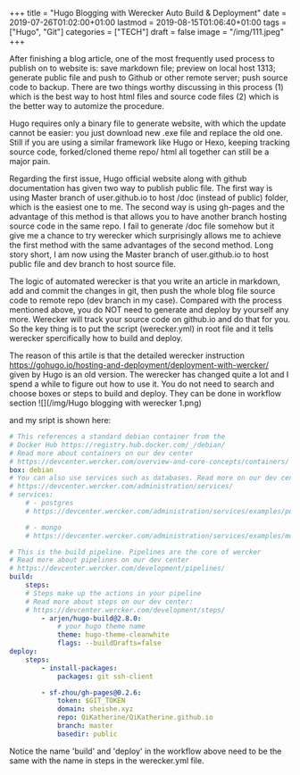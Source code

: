 +++
title = "Hugo Blogging with Werecker Auto Build & Deployment"
date = 2019-07-26T01:02:00+01:00
lastmod = 2019-08-15T01:06:40+01:00
tags = ["Hugo", "Git"]
categories = ["TECH"]
draft = false
image = "/img/111.jpeg"
+++

After finishing a blog article, one of the most frequently used process to publish on to website is: save markdown file; preview on local host 1313; generate public file and push to Github or other remote server; push source code to backup. There are two things worthy discussing in this process (1) which is the best way to host html files and source code files (2) which is the better way to automize the procedure.

Hugo requires only a binary file to generate website, with which the update cannot be easier: you just download new .exe file and replace the old one. Still if you are using a similar framework like Hugo or Hexo, keeping tracking source code, forked/cloned theme repo/ html all together can still be a major pain.

Regarding the first issue, Hugo official website along with github documentation has given two way to publish public file. The first way is using Master branch of user.github.io to host /doc (instead of public) folder, which is the easiest one to me. The second way is using gh-pages and the advantage of this method is that allows you to have another branch hosting source code in the same repo. I fail to generate /doc file somehow but it give me a chance to try werecker which surprisingly allows me to achieve the first method with the same advantages of the second method. Long story short, I am now using the Master branch of user.github.io to host public file and dev branch to host source file.

The logic of automated werecker is that you write an article in markdown, add and commit the changes in git, then push the whole blog file source code to remote repo (dev branch in my case). Compared with the process mentioned above, you do NOT need to generate and deploy by yourself any more. Werecker will track your source code on github.io and do that for you. So the key thing is to put the script (werecker.yml) in root file and it tells werecker spercifically how to build and deploy.

The reason of this artile is that the detailed werecker instruction <https://gohugo.io/hosting-and-deployment/deployment-with-wercker/> given by Hugo is an old version. The werecker has changed quite a lot and I spend a while to figure out how to use it. You do not need to search and choose boxes or steps to build and deploy. They can be done in workflow section ![](/img/Hugo blogging with werecker 1.png)

and my sript is shown here:

```yml
# This references a standard debian container from the
# Docker Hub https://registry.hub.docker.com/_/debian/
# Read more about containers on our dev center
# https://devcenter.wercker.com/overview-and-core-concepts/containers/
box: debian
# You can also use services such as databases. Read more on our dev center:
# https://devcenter.wercker.com/administration/services/
# services:
    # - postgres
    # https://devcenter.wercker.com/administration/services/examples/postgresql/

    # - mongo
    # https://devcenter.wercker.com/administration/services/examples/mongodb/

# This is the build pipeline. Pipelines are the core of wercker
# Read more about pipelines on our dev center
# https://devcenter.wercker.com/development/pipelines/
build:
    steps:
    # Steps make up the actions in your pipeline
    # Read more about steps on our dev center:
    # https://devcenter.wercker.com/development/steps/
        - arjen/hugo-build@2.8.0:
            # your hugo theme name
            theme: hugo-theme-cleanwhite
            flags: --buildDrafts=false
deploy:
    steps:
        - install-packages:
            packages: git ssh-client

        - sf-zhou/gh-pages@0.2.6:
            token: $GIT_TOKEN
            domain: sheishe.xyz
            repo: QiKatherine/QiKatherine.github.io
            branch: master
            basedir: public
```

Notice the name 'build' and 'deploy' in the workflow above need to be the same with the name in steps in the werecker.yml file.
